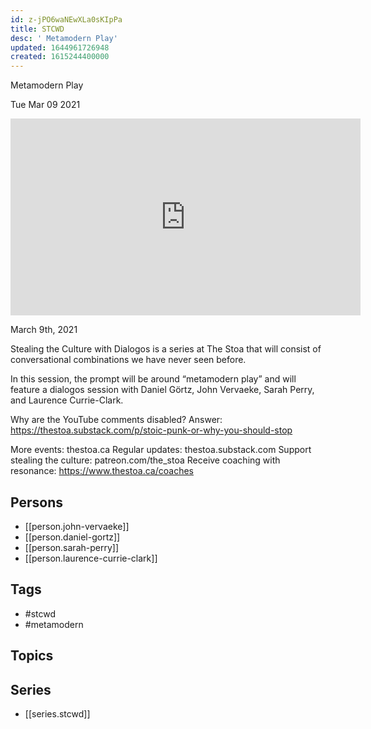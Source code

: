```yaml
---
id: z-jPO6waNEwXLa0sKIpPa
title: STCWD
desc: ' Metamodern Play'
updated: 1644961726948
created: 1615244400000
---
```



 Metamodern Play

Tue Mar 09 2021

<iframe width="560" height="315" src="https://www.youtube.com/embed/iAeVE5D4tqU" title="STCWD: Metamodern Play w/ John Vervaeke, Daniel Görtz, Sarah Perry, and Laurence Currie-Clark" frameborder="0" allow="accelerometer; autoplay; clipboard-write; encrypted-media; gyroscope; picture-in-picture" allowfullscreen ></iframe>

March 9th, 2021

Stealing the Culture with Dialogos is a series at The Stoa that will consist of conversational combinations we have never seen before. 

In this session, the prompt will be around “metamodern play” and will feature a dialogos session with Daniel Görtz, John Vervaeke, Sarah Perry, and Laurence Currie-Clark.

Why are the YouTube comments disabled? Answer: https://thestoa.substack.com/p/stoic-punk-or-why-you-should-stop

More events: thestoa.ca 
Regular updates: thestoa.substack.com 
Support stealing the culture: patreon.com/the_stoa 
Receive coaching with resonance: https://www.thestoa.ca/coaches

## Persons

- [[person.john-vervaeke]]
- [[person.daniel-gortz]]
- [[person.sarah-perry]]
- [[person.laurence-currie-clark]]

## Tags

- #stcwd
- #metamodern

## Topics



## Series

- [[series.stcwd]]

